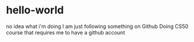 # hello-world
no idea what i'm doing
I am just following something on Github 
Doing CS50 course that requires me to have a github account 
